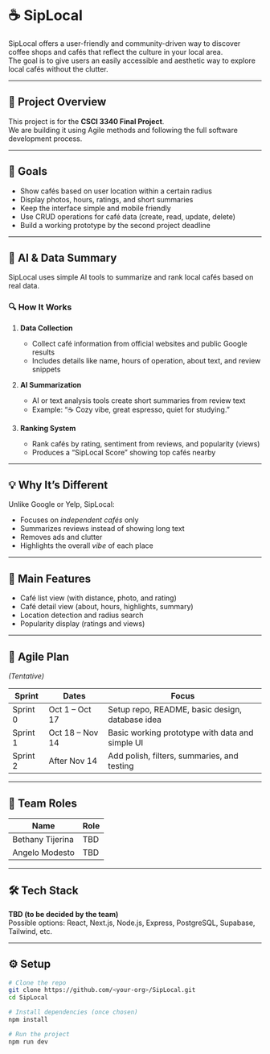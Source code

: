 # ☕️ SipLocal

SipLocal offers a user-friendly and community-driven way to discover coffee shops and cafés that reflect the culture in your local area.  
The goal is to give users an easily accessible and aesthetic way to explore local cafés without the clutter.

---

## 📘 Project Overview
This project is for the **CSCI 3340 Final Project**.  
We are building it using Agile methods and following the full software development process.

---

## 🎯 Goals
- Show cafés based on user location within a certain radius  
- Display photos, hours, ratings, and short summaries  
- Keep the interface simple and mobile friendly  
- Use CRUD operations for café data (create, read, update, delete)  
- Build a working prototype by the second project deadline  

---

## 🤖 AI & Data Summary
SipLocal uses simple AI tools to summarize and rank local cafés based on real data.

### 🔍 How It Works
1. **Data Collection**
   - Collect café information from official websites and public Google results  
   - Includes details like name, hours of operation, about text, and review snippets  

2. **AI Summarization**
   - AI or text analysis tools create short summaries from review text  
   - Example: “☕ Cozy vibe, great espresso, quiet for studying.”

3. **Ranking System**
   - Rank cafés by rating, sentiment from reviews, and popularity (views)  
   - Produces a “SipLocal Score” showing top cafés nearby  

---

## 💡 Why It’s Different
Unlike Google or Yelp, SipLocal:
- Focuses on *independent cafés* only  
- Summarizes reviews instead of showing long text  
- Removes ads and clutter  
- Highlights the overall *vibe* of each place  

---

## 🧩 Main Features
- Café list view (with distance, photo, and rating)  
- Café detail view (about, hours, highlights, summary)  
- Location detection and radius search  
- Popularity display (ratings and views)  

---

## 🔄 Agile Plan
*(Tentative)*

| Sprint | Dates | Focus |
|--------|--------|--------|
| Sprint 0 | Oct 1 – Oct 17 | Setup repo, README, basic design, database idea |
| Sprint 1 | Oct 18 – Nov 14 | Basic working prototype with data and simple UI |
| Sprint 2 | After Nov 14 | Add polish, filters, summaries, and testing |

---

## 👥 Team Roles
| Name | Role |
|------|------|
| Bethany Tijerina | TBD |
| Angelo Modesto | TBD |

---

## 🛠️ Tech Stack
**TBD (to be decided by the team)**  
Possible options: React, Next.js, Node.js, Express, PostgreSQL, Supabase, Tailwind, etc.

---

## ⚙️ Setup
```bash
# Clone the repo
git clone https://github.com/<your-org>/SipLocal.git
cd SipLocal

# Install dependencies (once chosen)
npm install

# Run the project
npm run dev
